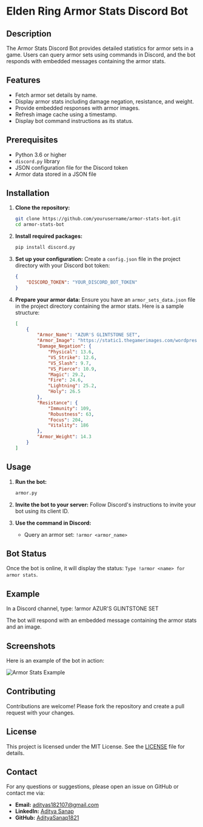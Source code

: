 # Elden Ring Armor Stats Discord Bot

## Description

The Armor Stats Discord Bot provides detailed statistics for armor sets in a game. Users can query armor sets using commands in Discord, and the bot responds with embedded messages containing the armor stats.

## Features

- Fetch armor set details by name.
- Display armor stats including damage negation, resistance, and weight.
- Provide embedded responses with armor images.
- Refresh image cache using a timestamp.
- Display bot command instructions as its status.

## Prerequisites

- Python 3.6 or higher
- `discord.py` library
- JSON configuration file for the Discord token
- Armor data stored in a JSON file

## Installation

1. **Clone the repository:**
    ```sh
    git clone https://github.com/yourusername/armor-stats-bot.git
    cd armor-stats-bot
    ```

2. **Install required packages:**
    ```sh
    pip install discord.py
    ```

3. **Set up your configuration:**
    Create a `config.json` file in the project directory with your Discord bot token:
    ```json
    {
        "DISCORD_TOKEN": "YOUR_DISCORD_BOT_TOKEN"
    }
    ```

4. **Prepare your armor data:**
    Ensure you have an `armor_sets_data.json` file in the project directory containing the armor stats. Here is a sample structure:
    ```json
    [
        {
            "Armor_Name": "AZUR'S GLINTSTONE SET",
            "Armor_Image": "https://static1.thegamerimages.com/wordpress/wp-content/uploads/2023/03/azur-s-glintstone-set-in-elden-ring.jpg",
            "Damage_Negation": {
                "Physical": 13.6,
                "VS_Strike": 12.6,
                "VS_Slash": 9.7,
                "VS_Pierce": 10.9,
                "Magic": 29.2,
                "Fire": 24.6,
                "Lightning": 25.2,
                "Holy": 26.5
            },
            "Resistance": {
                "Immunity": 109,
                "Robustness": 63,
                "Focus": 204,
                "Vitality": 186
            },
            "Armor_Weight": 14.3
        }
    ]
    ```

## Usage

1. **Run the bot:**
    ```sh
    armor.py
    ```

2. **Invite the bot to your server:**
    Follow Discord's instructions to invite your bot using its client ID.

3. **Use the command in Discord:**
    - Query an armor set: `!armor <armor_name>`

## Bot Status

Once the bot is online, it will display the status: `Type !armor <name> for armor stats`.

## Example

In a Discord channel, type:
!armor AZUR'S GLINTSTONE SET

The bot will respond with an embedded message containing the armor stats and an image.

## Screenshots

Here is an example of the bot in action:

![Armor Stats Example](Secreenshot/output-1.png)

## Contributing

Contributions are welcome! Please fork the repository and create a pull request with your changes.

## License

This project is licensed under the MIT License. See the [LICENSE](LICENSE) file for details.

## Contact

For any questions or suggestions, please open an issue on GitHub or contact me via:

- **Email:** [adityas182107@gmail.com](adityas182107@gmail.com)
- **LinkedIn:** [Aditya Sanap](https://www.linkedin.com/in/aditya-sanap-ams1821/)
- **GitHub:** [AdityaSanap1821](https://github.com/AdityaSanap1821)
